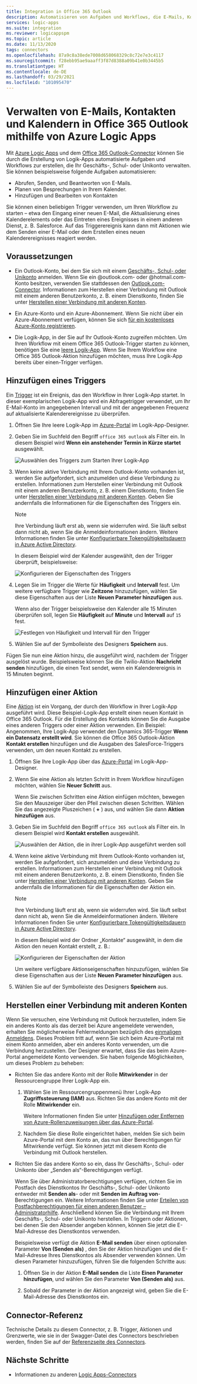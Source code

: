 ```yaml
---
title: Integration in Office 365 Outlook
description: Automatisieren von Aufgaben und Workflows, die E-Mails, Kontakte und Kalender in Office 365 Outlook mithilfe von Azure Logic Apps verwalten
services: logic-apps
ms.suite: integration
ms.reviewer: logicappspm
ms.topic: article
ms.date: 11/13/2020
tags: connectors
ms.openlocfilehash: 87a9c8a38ede7008d658068329c8c72e7e3c4117
ms.sourcegitcommit: f28ebb95ae9aaaff3f87d8388a09b41e0b3445b5
ms.translationtype: HT
ms.contentlocale: de-DE
ms.lasthandoff: 03/29/2021
ms.locfileid: "101095470"
---
```

# <a name="manage-email-contacts-and-calendars-in-office-365-outlook-by-using-azure-logic-apps"></a>Verwalten von E-Mails, Kontakten und Kalendern in Office 365 Outlook mithilfe von Azure Logic Apps

Mit [Azure Logic Apps](../logic-apps/logic-apps-overview.md) und dem [Office 365 Outlook-Connector](/connectors/office365connector/) können Sie durch die Erstellung von Logik-Apps automatisierte Aufgaben und Workflows zur erstellen, die Ihr Geschäfts-, Schul- oder Unikonto verwalten. Sie können beispielsweise folgende Aufgaben automatisieren:

* Abrufen, Senden, und Beantworten von E-Mails.
* Planen von Besprechungen in Ihrem Kalender.
* Hinzufügen und Bearbeiten von Kontakten

Sie können einen beliebigen Trigger verwenden, um Ihren Workflow zu starten – etwa den Eingang einer neuen E-Mail, die Aktualisierung eines Kalenderelements oder das Eintreten eines Ereignisses in einem anderen Dienst, z. B. Salesforce. Auf das Triggerereignis kann dann mit Aktionen wie dem Senden einer E-Mail oder dem Erstellen eines neuen Kalenderereignisses reagiert werden.

## <a name="prerequisites"></a>Voraussetzungen

* Ein Outlook-Konto, bei dem Sie sich mit einem [Geschäfts-, Schul- oder Unikonto](https://www.office.com/) anmelden. Wenn Sie ein @outlook.com- oder @hotmail.com-Konto besitzen, verwenden Sie stattdessen den [Outlook.com-Connector](../connectors/connectors-create-api-outlook.md). Informationen zum Herstellen einer Verbindung mit Outlook mit einem anderen Benutzerkonto, z. B. einem Dienstkonto, finden Sie unter [Herstellen einer Verbindung mit anderen Konten](#connect-using-other-accounts).

* Ein Azure-Konto und ein Azure-Abonnement. Wenn Sie nicht über ein Azure-Abonnement verfügen, können Sie sich [für ein kostenloses Azure-Konto registrieren](https://azure.microsoft.com/free/?WT.mc_id=A261C142F).

* Die Logik-App, in der Sie auf Ihr Outlook-Konto zugreifen möchten. Um Ihren Workflow mit einem Office 365 Outlook-Trigger starten zu können, benötigen Sie eine [leere Logik-App](../logic-apps/quickstart-create-first-logic-app-workflow.md). Wenn Sie Ihrem Workflow eine Office 365 Outlook-Aktion hinzufügen möchten, muss Ihre Logik-App bereits über einen-Trigger verfügen.

## <a name="add-a-trigger"></a>Hinzufügen eines Triggers

Ein [Trigger](../logic-apps/logic-apps-overview.md#logic-app-concepts) ist ein Ereignis, das den Workflow in Ihrer Logik-App startet. In dieser exemplarischen Logik-App wird ein Abfragetrigger verwendet, um Ihr E-Mail-Konto im angegebenen Intervall und mit der angegebenen Frequenz auf aktualisierte Kalenderereignisse zu überprüfen.

1. Öffnen Sie Ihre leere Logik-App im [Azure-Portal](https://portal.azure.com) im Logik-App-Designer.

1. Geben Sie im Suchfeld den Begriff `office 365 outlook` als Filter ein. In diesem Beispiel wird **Wenn ein anstehender Termin in Kürze startet** ausgewählt.
   
   ![Auswählen des Triggers zum Starten Ihrer Logik-App](./media/connectors-create-api-office365-outlook/office365-trigger.png)

1. Wenn keine aktive Verbindung mit Ihrem Outlook-Konto vorhanden ist, werden Sie aufgefordert, sich anzumelden und diese Verbindung zu erstellen. Informationen zum Herstellen einer Verbindung mit Outlook mit einem anderen Benutzerkonto, z. B. einem Dienstkonto, finden Sie unter [Herstellen einer Verbindung mit anderen Konten](#connect-using-other-accounts). Geben Sie andernfalls die Informationen für die Eigenschaften des Triggers ein.

   > [!NOTE]
   > Ihre Verbindung läuft erst ab, wenn sie widerrufen wird. Sie läuft selbst dann nicht ab, wenn Sie die Anmeldeinformationen ändern. Weitere Informationen finden Sie unter [Konfigurierbare Tokengültigkeitsdauern in Azure Active Directory](../active-directory/develop/active-directory-configurable-token-lifetimes.md).

   In diesem Beispiel wird der Kalender ausgewählt, den der Trigger überprüft, beispielsweise:

   ![Konfigurieren der Eigenschaften des Triggers](./media/connectors-create-api-office365-outlook/select-calendar.png)

1. Legen Sie im Trigger die Werte für **Häufigkeit** und **Intervall** fest. Um weitere verfügbare Trigger wie **Zeitzone** hinzuzufügen, wählen Sie diese Eigenschaften aus der Liste **Neuen Parameter hinzufügen** aus.

   Wenn also der Trigger beispielsweise den Kalender alle 15 Minuten überprüfen soll, legen Sie **Häufigkeit** auf **Minute** und **Intervall** auf `15` fest. 

   ![Festlegen von Häufigkeit und Intervall für den Trigger](./media/connectors-create-api-office365-outlook/calendar-settings.png)

1. Wählen Sie auf der Symbolleiste des Designers **Speichern** aus.

Fügen Sie nun eine Aktion hinzu, die ausgeführt wird, nachdem der Trigger ausgelöst wurde. Beispielsweise können Sie die Twilio-Aktion **Nachricht senden** hinzufügen, die einen Text sendet, wenn ein Kalenderereignis in 15 Minuten beginnt.

## <a name="add-an-action"></a>Hinzufügen einer Aktion

Eine [Aktion](../logic-apps/logic-apps-overview.md#logic-app-concepts) ist ein Vorgang, der durch den Workflow in Ihrer Logik-App ausgeführt wird. Diese Beispiel-Logik-App erstellt einen neuen Kontakt in Office 365 Outlook. Für die Erstellung des Kontakts können Sie die Ausgabe eines anderen Triggers oder einer Aktion verwenden. Ein Beispiel: Angenommen, Ihre Logik-App verwendet den Dynamics 365-Trigger **Wenn ein Datensatz erstellt wird**. Sie können die Office 365 Outlook-Aktion **Kontakt erstellen** hinzufügen und die Ausgaben des SalesForce-Triggers verwenden, um den neuen Kontakt zu erstellen.

1. Öffnen Sie Ihre Logik-App über das [Azure-Portal](https://portal.azure.com) im Logik-App-Designer.

1. Wenn Sie eine Aktion als letzten Schritt in Ihrem Workflow hinzufügen möchten, wählen Sie **Neuer Schritt** aus. 

   Wenn Sie zwischen Schritten eine Aktion einfügen möchten, bewegen Sie den Mauszeiger über den Pfeil zwischen diesen Schritten. Wählen Sie das angezeigte Pluszeichen ( **+** ) aus, und wählen Sie dann **Aktion hinzufügen** aus.

1. Geben Sie im Suchfeld den Begriff `office 365 outlook` als Filter ein. In diesem Beispiel wird **Kontakt erstellen** ausgewählt.

   ![Auswählen der Aktion, die in ihrer Logik-App ausgeführt werden soll](./media/connectors-create-api-office365-outlook/office365-actions.png) 

1. Wenn keine aktive Verbindung mit Ihrem Outlook-Konto vorhanden ist, werden Sie aufgefordert, sich anzumelden und diese Verbindung zu erstellen. Informationen zum Herstellen einer Verbindung mit Outlook mit einem anderen Benutzerkonto, z. B. einem Dienstkonto, finden Sie unter [Herstellen einer Verbindung mit anderen Konten](#connect-using-other-accounts). Geben Sie andernfalls die Informationen für die Eigenschaften der Aktion ein.

   > [!NOTE]
   > Ihre Verbindung läuft erst ab, wenn sie widerrufen wird. Sie läuft selbst dann nicht ab, wenn Sie die Anmeldeinformationen ändern. Weitere Informationen finden Sie unter [Konfigurierbare Tokengültigkeitsdauern in Azure Active Directory](../active-directory/develop/active-directory-configurable-token-lifetimes.md).

   In diesem Beispiel wird der Ordner „Kontakte“ ausgewählt, in dem die Aktion den neuen Kontakt erstellt, z. B.:

   ![Konfigurieren der Eigenschaften der Aktion](./media/connectors-create-api-office365-outlook/select-contacts-folder.png)

   Um weitere verfügbare Aktionseigenschaften hinzuzufügen, wählen Sie diese Eigenschaften aus der Liste **Neuen Parameter hinzufügen** aus.

1. Wählen Sie auf der Symbolleiste des Designers **Speichern** aus.

<a name="connect-using-other-accounts"></a>

## <a name="connect-using-other-accounts"></a>Herstellen einer Verbindung mit anderen Konten

Wenn Sie versuchen, eine Verbindung mit Outlook herzustellen, indem Sie ein anderes Konto als das derzeit bei Azure angemeldete verwenden, erhalten Sie möglicherweise Fehlermeldungen bezüglich des [einmaligen Anmeldens](../active-directory/manage-apps/what-is-single-sign-on.md). Dieses Problem tritt auf, wenn Sie sich beim Azure-Portal mit einem Konto anmelden, aber ein anderes Konto verwenden, um die Verbindung herzustellen. Der Designer erwartet, dass Sie das beim Azure-Portal angemeldete Konto verwenden. Sie haben folgende Möglichkeiten, um dieses Problem zu beheben:

* Richten Sie das andere Konto mit der Rolle **Mitwirkender** in der Ressourcengruppe Ihrer Logik-App ein.

  1. Wählen Sie im Ressourcengruppenmenü Ihrer Logik-App **Zugriffssteuerung (IAM)** aus. Richten Sie das andere Konto mit der Rolle **Mitwirkender** ein. 
  
     Weitere Informationen finden Sie unter [Hinzufügen oder Entfernen von Azure-Rollenzuweisungen über das Azure-Portal](../role-based-access-control/role-assignments-portal.md).

  1. Nachdem Sie diese Rolle eingerichtet haben, melden Sie sich beim Azure-Portal mit dem Konto an, das nun über Berechtigungen für Mitwirkende verfügt. Sie können jetzt mit diesem Konto die Verbindung mit Outlook herstellen.

* Richten Sie das andere Konto so ein, dass Ihr Geschäfts-, Schul- oder Unikonto über „Senden als“-Berechtigungen verfügt.

   Wenn Sie über Administratorberechtigungen verfügen, richten Sie im Postfach des Dienstkontos Ihr Geschäfts-, Schul- oder Unikonto entweder mit **Senden als**- oder mit **Senden im Auftrag von**-Berechtigungen ein. Weitere Informationen finden Sie unter [Erteilen von Postfachberechtigungen für einen anderen Benutzer – Administratorhilfe](/microsoft-365/admin/add-users/give-mailbox-permissions-to-another-user). Anschließend können Sie die Verbindung mit Ihrem Geschäfts-, Schul- oder Unikonto herstellen. In Triggern oder Aktionen, bei denen Sie den Absender angeben können, können Sie jetzt die E-Mail-Adresse des Dienstkontos verwenden.

   Beispielsweise verfügt die Aktion **E-Mail senden** über einen optionalen Parameter **Von (Senden als)** , den Sie der Aktion hinzufügen und die E-Mail-Adresse Ihres Dienstkontos als Absender verwenden können. Um diesen Parameter hinzuzufügen, führen Sie die folgenden Schritte aus:

   1. Öffnen Sie in der Aktion **E-Mail senden** die Liste **Einen Parameter hinzufügen**, und wählen Sie den Parameter **Von (Senden als)** aus.

   1. Sobald der Parameter in der Aktion angezeigt wird, geben Sie die E-Mail-Adresse des Dienstkontos ein.

## <a name="connector-reference"></a>Connector-Referenz

Technische Details zu diesem Connector, z. B. Trigger, Aktionen und Grenzwerte, wie sie in der Swagger-Datei des Connectors beschrieben werden, finden Sie auf der [Referenzseite des Connectors](/connectors/office365/). 

## <a name="next-steps"></a>Nächste Schritte

* Informationen zu anderen [Logic Apps-Connectors](../connectors/apis-list.md)
